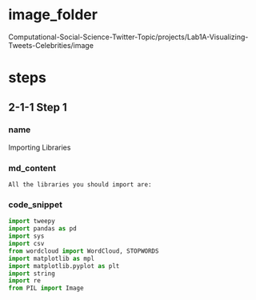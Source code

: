 # image_folder
Computational-Social-Science-Twitter-Topic/projects/Lab1A-Visualizing-Tweets-Celebrities/image

# steps

## 2-1-1 Step 1

### name  
Importing Libraries

### md_content
```
All the libraries you should import are:
```

### code_snippet
```python
import tweepy
import pandas as pd
import sys
import csv
from wordcloud import WordCloud, STOPWORDS
import matplotlib as mpl
import matplotlib.pyplot as plt
import string
import re
from PIL import Image
```

